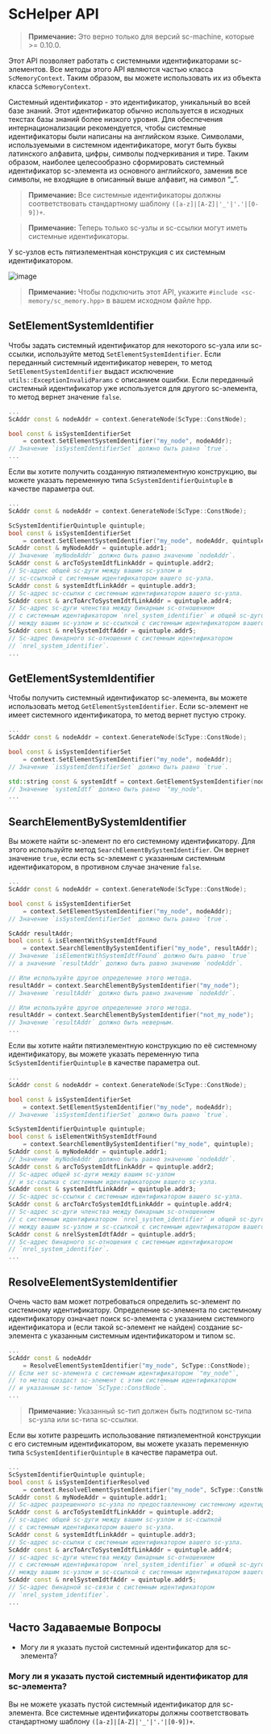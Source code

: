 # ScHelper API

> **Примечание:** Это верно только для версий sc-machine, которые >= 0.10.0.

Этот API позволяет работать с системными идентификаторами sc-элементов. 
Все методы этого API являются частью класса ```ScMemoryContext```. 
Таким образом, вы можете использовать их из объекта класса ```ScMemoryContext```.

Системный идентификатор - это идентификатор, уникальный во всей базе знаний. Этот идентификатор обычно используется в исходных текстах базы знаний более низкого уровня. Для обеспечения интернационализации рекомендуется, чтобы системные идентификаторы были написаны на английском языке. Символами, используемыми в системном идентификаторе, могут быть буквы латинского алфавита, цифры, символы подчеркивания и тире. Таким образом, наиболее целесообразно сформировать системный идентификатор sc-элемента из основного английского, заменив все символы, не входящие в описанный выше алфавит, на символ “_”.

> **Примечание:** Все системные идентификаторы должны соответствовать стандартному шаблону ```([a-z]|[A-Z]|'_'|'.'|[0-9])+```.

> **Примечание:** Теперь только sc-узлы и sc-ссылки могут иметь системные идентификаторы.

У sc-узлов есть пятиэлементная конструкция с их системным идентификатором.

![image](https://github.com/user-attachments/assets/2b35ef20-a901-4a3f-870c-d86aa7ead16c)

> **Примечание:** Чтобы подключить этот API, укажите ```#include <sc-memory/sc_memory.hpp>``` в вашем исходном файле hpp.

## SetElementSystemIdentifier

Чтобы задать системный идентификатор для некоторого sc-узла или sc-ссылки, используйте метод ```SetElementSystemIdentifier```. Если переданный системный идентификатор неверен, то метод ```SetElementSystemIdentifier``` выдаст исключение ```utils::ExceptionInvalidParams``` с описанием ошибки. Если переданный системный идентификатор уже используется для другого sc-элемента, то метод вернет значение ```false```.

```cpp
...
ScAddr const & nodeAddr = context.GenerateNode(ScType::ConstNode);

bool const & isSystemIdentifierSet 
    = context.SetElementSystemIdentifier("my_node", nodeAddr);
// Значение `isSystemIdentifierSet` должно быть равно `true`.
...
```

Если вы хотите получить созданную пятиэлементную конструкцию, вы можете указать переменную типа ```ScSystemIdentifierQuintuple``` в качестве параметра out.

```cpp
...
ScAddr const & nodeAddr = context.GenerateNode(ScType::ConstNode);

ScSystemIdentifierQuintuple quintuple;
bool const & isSystemIdentifierSet 
    = context.SetElementSystemIdentifier("my_node", nodeAddr, quintuple);
ScAddr const & myNodeAddr = quintuple.addr1;
// Значение `myNodeAddr` должно быть равно значению `nodeAddr`.
ScAddr const & arcToSystemIdtfLinkAddr = quintuple.addr2;
// Sc-адрес общей sc-дуги между вашим sc-узлом и 
// sc-ссылкой с системным идентификатором вашего sc-узла.
ScAddr const & systemIdtfLinkAddr = quintuple.addr3;
// Sc-адрес sc-ссылки с системным идентификатором вашего sc-узла.
ScAddr const & arcToArcToSystemIdtfLinkAddr = quintuple.addr4;
// Sc-адрес sc-дуги членства между бинарным sc-отношением 
// с системным идентификатором `nrel_system_identifier` и общей sc-дугой
// между вашим sc-узлом и sc-ссылкой с системным идентификатором вашего sc-узла.
ScAddr const & nrelSystemIdtfAddr = quintuple.addr5;
// Sc-адрес бинарного sc-отношения с системным идентификатором 
// `nrel_system_identifier`.
...
```

## GetElementSystemIdentifier

Чтобы получить системный идентификатор sc-элемента, вы можете использовать метод ```GetElementSystemIdentifier```. Если sc-элемент не имеет системного идентификатора, то метод вернет пустую строку.

```cpp
...
ScAddr const & nodeAddr = context.GenerateNode(ScType::ConstNode);

bool const & isSystemIdentifierSet 
    = context.SetElementSystemIdentifier("my_node", nodeAddr);
// Значение `isSystemIdentifierSet` должно быть равно `true`.

std::string const & systemIdtf = context.GetElementSystemIdentifier(nodeAddr);
// Значение `systemIdtf` должно быть равно `"my_node".
...
```

## SearchElementBySystemIdentifier

Вы можете найти sc-элемент по его системному идентификатору. Для этого используйте метод ```SearchElementBySystemIdentifier```. Он вернет значение ```true```, если есть sc-элемент с указанным системным идентификатором, в противном случае значение ```false```.

```cpp
...
ScAddr const & nodeAddr = context.GenerateNode(ScType::ConstNode);

bool const & isSystemIdentifierSet 
    = context.SetElementSystemIdentifier("my_node", nodeAddr);
// Значение `isSystemIdentifierSet` должно быть равно `true`.

ScAddr resultAddr;
bool const & isElementWithSystemIdtfFound 
    = context.SearchElementBySystemIdentifier("my_node", resultAddr);
// Значение `isElementWithSystemIdtfFound` должно быть равно `true` 
// а значение `resultAddr` должно быть равно значению `nodeAddr`.

// Или используйте другое определение этого метода.
resultAddr = context.SearchElementBySystemIdentifier("my_node");
// Значение `resultAddr` должно быть равно значению `nodeAddr`.

// Или используйте другое определение этого метода.
resultAddr = context.SearchElementBySystemIdentifier("not_my_node");
// Значение `resultAddr` должно быть неверным.
...
```

Если вы хотите найти пятиэлементную конструкцию по её системному идентификатору, вы можете указать переменную типа ```ScSystemIdentifierQuintuple``` в качестве параметра out.

```cpp
...
ScAddr const & nodeAddr = context.GenerateNode(ScType::ConstNode);

bool const & isSystemIdentifierSet 
    = context.SetElementSystemIdentifier("my_node", nodeAddr);
// Значение `isSystemIdentifierSet` должно быть равно `true`.

ScSystemIdentifierQuintuple quintuple;
bool const & isElementWithSystemIdtfFound 
    = context.SearchElementBySystemIdentifier("my_node", quintuple);
ScAddr const & myNodeAddr = quintuple.addr1;
// Значение `myNodeAddr` должно быть равно значению `nodeAddr`.
ScAddr const & arcToSystemIdtfLinkAddr = quintuple.addr2;
// Sc-адрес общей sc-дуги между вашим sc-узлом 
// и sc-ссылка с системным идентификатором вашего sc-узла.
ScAddr const & systemIdtfLinkAddr = quintuple.addr3;
// Sc-адрес sc-ссылки с системным идентификатором вашего sc-узла.
ScAddr const & arcToArcToSystemIdtfLinkAddr = quintuple.addr4;
// Sc-адрес sc-дуги членства между бинарным sc-отношением 
// с системным идентификатором `nrel_system_identifier` и общей sc-дугой 
// между вашим sc-узлом и sc-ссылкой с системным идентификатором вашего sc-узла.
ScAddr const & nrelSystemIdtfAddr = quintuple.addr5;
// Sc-адрес бинарного sc-отношения с системным идентификатором 
// `nrel_system_identifier`.
...
```

## ResolveElementSystemIdentifier

Очень часто вам может потребоваться определить sc-элемент по системному идентификатору. Определение sc-элемента по системному идентификатору означает поиск sc-элемента с указанием системного идентификатора и (если такой sc-элемент не найден) создание sc-элемента с указанным системным идентификатором и типом sc.

```cpp
...
ScAddr const & nodeAddr 
    = ResolveElementSystemIdentifier("my_node", ScType::ConstNode);
// Если нет sc-элемента с системным идентификатором `"my_node"`, 
// то метод создаст sc-элемент с этим системным идентификатором 
// и указанным sc-типом `ScType::ConstNode`.
...
```

> **Примечание:**  Указанный sc-тип должен быть подтипом sc-типа sc-узла или sc-типа sc-ссылки.

Если вы хотите разрешить использование пятиэлементной конструкции с его системным идентификатором, вы можете указать переменную типа ```ScSystemIdentifierQuintuple``` в качестве параметра out.

```cpp
...
ScSystemIdentifierQuintuple quintuple;
bool const & isSystemIdentifierResolved 
    = context.ResolveElementSystemIdentifier("my_node", ScType::ConstNode, quintuple);
ScAddr const & myNodeAddr = quintuple.addr1;
// Sc-адрес разрешенного sc-узла по предоставленному системному идентификатору.
ScAddr const & arcToSystemIdtfLinkAddr = quintuple.addr2;
// sc-адрес общей sc-дуги между вашим sc-узлом и sc-ссылкой 
// с системным идентификатором вашего sc-узла.
ScAddr const & systemIdtfLinkAddr = quintuple.addr3;
// Sc-адрес sc-ссылки с системным идентификатором вашего sc-узла.
ScAddr const & arcToArcToSystemIdtfLinkAddr = quintuple.addr4;
// sc-адрес sc-дуги членства между бинарным sc-отношением 
// с системным идентификатором `nrel_system_identifier` и общей sc-дугой 
// между вашим sc-узлом и sc-ссылкой с системным идентификатором вашего sc-узла.
ScAddr const & nrelSystemIdtfAddr = quintuple.addr5;
// Sc-адрес бинарной sc-связи с системным идентификатором 
// `nrel_system_identifier`.
...
```
## Часто Задаваемые Вопросы
* Могу ли я указать пустой системный идентификатор для sc-элемента?

### Могу ли я указать пустой системный идентификатор для sc-элемента?

Вы не можете указать пустой системный идентификатор для sc-элемента. Все системные идентификаторы должны соответствовать стандартному шаблону ```([a-z]|[A-Z]|'_'|'.'|[0-9])+```.  

